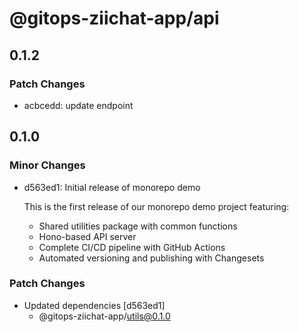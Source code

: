 # @gitops-ziichat-app/api

## 0.1.2

### Patch Changes

- acbcedd: update endpoint

## 0.1.0

### Minor Changes

- d563ed1: Initial release of monorepo demo

  This is the first release of our monorepo demo project featuring:
  - Shared utilities package with common functions
  - Hono-based API server
  - Complete CI/CD pipeline with GitHub Actions
  - Automated versioning and publishing with Changesets

### Patch Changes

- Updated dependencies [d563ed1]
  - @gitops-ziichat-app/utils@0.1.0
